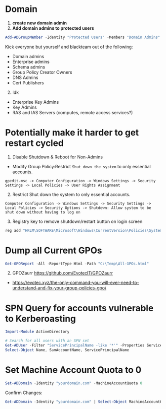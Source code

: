 # Domain
1. **create new domain admin**
2. **Add domain admins to protected users**
```powershell
Add-ADGroupMember -Identity "Protected Users" -Members "Domain Admins"
```
   
Kick everyone but yourself and blackteam out of the following:
  - Domain admins
  - Enterprise admins
  - Schema admins
  - Group Policy Creator Owners
  - DNS Admins
  - Cert Publishers

2. Idk
  - Enterprise Key Admins
  - Key Admins
  - RAS and IAS Servers (computes, remote access services?)

# Potentially make it harder to get restart cycled
1. Disable Shutdown & Reboot for Non-Admins
  - Modify Group Policy:Restrict ```Shut down the system``` to only essential accounts.
```plaintext
gpedit.msc -> Computer Configuration -> Windows Settings -> Security Settings -> Local Policies -> User Rights Assignment
 ```
2. Restrict Shut down the system to only essential accounts.
```plaintext
Computer Configuration -> Windows Settings -> Security Settings -> Local Policies -> Security Options -> Shutdown: Allow system to be shut down without having to log on
```
3. Registry key to remove shutdown/restart button on login screen
```powershell
reg add "HKLM\SOFTWARE\Microsoft\Windows\CurrentVersion\Policies\System" /v ShutdownWithoutLogon /t REG_DWORD /d 0 /f
```
# Dump all Current GPOs
```powershell
Get-GPOReport -All -ReportType Html -Path "C:\Temp\All-GPOs.html"
```

2. GPOZaurr
https://github.com/EvotecIT/GPOZaurr
  - https://evotec.xyz/the-only-command-you-will-ever-need-to-understand-and-fix-your-group-policies-gpo/

# SPN Query for accounts vulnerable to Kerberoasting
```powershell
Import-Module ActiveDirectory

# Search for all users with an SPN set
Get-ADUser -Filter "ServicePrincipalName -like '*'" -Properties ServicePrincipalName | 
Select-Object Name, SamAccountName, ServicePrincipalName
```

# Set Machine Account Quota to 0
```powershell
Set-ADDomain -Identity "yourdomain.com" -MachineAccountQuota 0
```
Confirm Changes:
```powershell
Get-ADDomain -Identity "yourdomain.com" | Select-Object MachineAccountQuota
```

